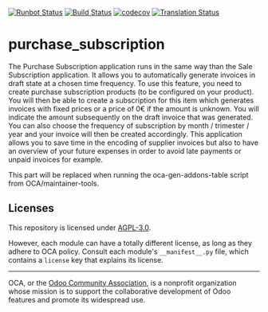 [![Runbot Status](https://runbot.odoo-community.org/runbot/badge/flat//14.0.svg)](https://runbot.odoo-community.org/runbot/repo/github-com-oca-None-)
[![Build Status](https://travis-ci.com/OCA/None.svg?branch=14.0)](https://travis-ci.com/OCA/None)
[![codecov](https://codecov.io/gh/OCA/None/branch/14.0/graph/badge.svg)](https://codecov.io/gh/OCA/None)
[![Translation Status](https://translation.odoo-community.org/widgets/None-14-0/-/svg-badge.svg)](https://translation.odoo-community.org/engage/None-14-0/?utm_source=widget)

<!-- /!\ do not modify above this line -->

# purchase_subscription

The Purchase Subscription application runs in the same way than the Sale Subscription application.
It allows you to automatically generate invoices in draft state at a chosen time frequency.
To use this feature, you need to create purchase subscription products (to be configured on your product).
You will then be able to create a subscription for this item which generates invoices with fixed prices or a price of 0€ if the amount is unknown.
You will indicate the amount subsequently on the draft invoice that was generated.
You can also choose the frequency of subscription by month / trimester / year and your invoice will then be created accordingly.
This application allows you to save time in the encoding of supplier invoices but also to have an overview of your future expenses in order to avoid late payments or unpaid invoices for example.

<!-- /!\ do not modify below this line -->

<!-- prettier-ignore-start -->

[//]: # (addons)

This part will be replaced when running the oca-gen-addons-table script from OCA/maintainer-tools.

[//]: # (end addons)

<!-- prettier-ignore-end -->

## Licenses

This repository is licensed under [AGPL-3.0](LICENSE).

However, each module can have a totally different license, as long as they adhere to OCA
policy. Consult each module's `__manifest__.py` file, which contains a `license` key
that explains its license.

----

OCA, or the [Odoo Community Association](http://odoo-community.org/), is a nonprofit
organization whose mission is to support the collaborative development of Odoo features
and promote its widespread use.
